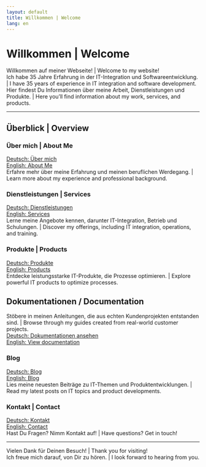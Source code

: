 ```yaml
---
layout: default
title: Willkommen | Welcome
lang: en
---
```


# Willkommen | Welcome

Willkommen auf meiner Webseite! | Welcome to my website!  
Ich habe 35 Jahre Erfahrung in der IT-Integration und Softwareentwicklung. | I have 35 years of experience in IT integration and software development.  
Hier findest Du Informationen über meine Arbeit, Dienstleistungen und Produkte. | Here you’ll find information about my work, services, and products.

---

## **Überblick | Overview**

### Über mich | About Me
[Deutsch: Über mich](./de/ueber-mich)  
[English: About Me](./en/about-me)  
Erfahre mehr über meine Erfahrung und meinen beruflichen Werdegang. | Learn more about my experience and professional background.

### Dienstleistungen | Services
[Deutsch: Dienstleistungen](./de/dienstleistungen)  
[English: Services](./en/services)  
Lerne meine Angebote kennen, darunter IT-Integration, Betrieb und Schulungen. | Discover my offerings, including IT integration, operations, and training.

### Produkte | Products
[Deutsch: Produkte](./de/produkte)  
[English: Products](./en/products)  
Entdecke leistungsstarke IT-Produkte, die Prozesse optimieren. | Explore powerful IT products to optimize processes.

## Dokumentationen / Documentation
Stöbere in meinen Anleitungen, die aus echten Kundenprojekten entstanden sind. | Browse through my guides created from real-world customer projects.  
[Deutsch: Dokumentationen ansehen](./de/dokumentationen)  
[English: View documentation](./en/documentations)  

### Blog
[Deutsch: Blog](./de/blog)  
[English: Blog](./en/blog)  
Lies meine neuesten Beiträge zu IT-Themen und Produktentwicklungen. | Read my latest posts on IT topics and product developments.

### Kontakt | Contact
[Deutsch: Kontakt](./de/kontakt)  
[English: Contact](./en/contact)  
Hast Du Fragen? Nimm Kontakt auf! | Have questions? Get in touch!

---

Vielen Dank für Deinen Besuch! | Thank you for visiting!  
Ich freue mich darauf, von Dir zu hören. | I look forward to hearing from you.
